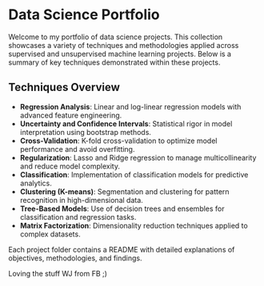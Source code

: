 # Data Science Portfolio

Welcome to my portfolio of data science projects. This collection showcases a variety of techniques and methodologies applied across supervised and unsupervised machine learning projects. Below is a summary of key techniques demonstrated within these projects.

## Techniques Overview
- **Regression Analysis**: Linear and log-linear regression models with advanced feature engineering.
- **Uncertainty and Confidence Intervals**: Statistical rigor in model interpretation using bootstrap methods.
- **Cross-Validation**: K-fold cross-validation to optimize model performance and avoid overfitting.
- **Regularization**: Lasso and Ridge regression to manage multicollinearity and reduce model complexity.
- **Classification**: Implementation of classification models for predictive analytics.
- **Clustering (K-means)**: Segmentation and clustering for pattern recognition in high-dimensional data.
- **Tree-Based Models**: Use of decision trees and ensembles for classification and regression tasks.
- **Matrix Factorization**: Dimensionality reduction techniques applied to complex datasets.

Each project folder contains a README with detailed explanations of objectives, methodologies, and findings. 

Loving the stuff WJ from FB ;)

